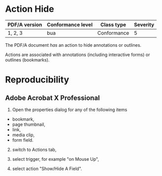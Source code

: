 # Action Hide

| PDF/A version | Conformance level | Class type  | Severity |
| ------------- | ----------------- | ----------  | -------- |
| 1, 2, 3       | bua               | Conformance | 5        |

The PDF/A document _has_ an action to hide annotations or outlines.

Actions are associated with annotations (including interactive forms) or outlines (bookmarks).

# Reproducibility
## Adobe Acrobat X Professional
1. Open the properties dialog for any of the following items
- bookmark,
- page thumbnail,
- link,
- media clip,
- form field.

2. switch to Actions tab,

3. select trigger, for example "on Mouse Up",

4. select action "Show/Hide A Field".
